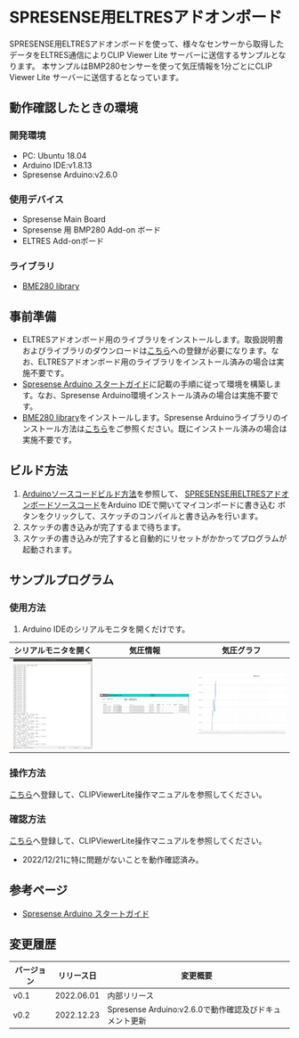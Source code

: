 # SPRESENSE用ELTRESアドオンボード

SPRESENSE用ELTRESアドオンボードを使って、様々なセンサーから取得したデータをELTRES通信によりCLIP Viewer Lite サーバーに送信するサンプルとなります。
本サンプルはBMP280センサーを使って気圧情報を1分ごとにCLIP Viewer Lite サーバーに送信するとなっています。

## 動作確認したときの環境
### 開発環境
- PC: Ubuntu 18.04
- Arduino IDE:v1.8.13
- Spresense Arduino:v2.6.0

### 使用デバイス
- Spresense Main Board
- Spresense 用 BMP280 Add-on ボード
- ELTRES Add-onボード

### ライブラリ
- [BME280 library](https://github.com/SWITCHSCIENCE/samplecodes/tree/master/BME280/Arduino/libraries/SSCI_BME280)

## 事前準備
- ELTRESアドオンボード用のライブラリをインストールします。取扱説明書およびライブラリのダウンロードは[こちら](https://www.cresco-dt.co.jp/service/iot/iot-poc/eltres/)への登録が必要になります。なお、ELTRESアドオンボード用のライブラリをインストール済みの場合は実施不要です。
- [Spresense Arduino スタートガイド](https:/er.sony.com/spresense/docs/arduino_set_up_ja.html)に記載の手順に従って環境を構築します。なお、Spresense Arduino環境インストール済みの場合は実施不要です。
- [BME280 library](https://github.com/SWITCHSCIENCE/samplecodes/tree/master/BME280/Arduino/libraries/SSCI_BME280)をインストールします。Spresense Arduinoライブラリのインストール方法は[こちら](https://github.com/SonySemiconductorSolutions/ssup-spresense-internal/blob/main/FAQ.md#arduino%E3%83%A9%E3%82%A4%E3%83%96%E3%83%A9%E3%83%AA%E3%82%92%E3%82%A4%E3%83%B3%E3%82%B9%E3%83%88%E3%83%BC%E3%83%AB%E3%81%99%E3%82%8B%E6%96%B9%E6%B3%95)をご参照ください。既にインストール済みの場合は実施不要です。

## ビルド方法
1. [Arduinoソースコードビルド方法](https:/er.sony.com/spresense/docs/arduino_set_up_ja.html#_led_%E3%81%AE%E3%82%B9%E3%82%B1%E3%83%83%E3%83%81%E3%82%92%E5%8B%95%E3%81%8B%E3%81%97%E3%81%A6%E3%81%BF%E3%82%8B)を参照して、
[SPRESENSE用ELTRESアドオンボードソースコード](./eltres_sample/eltres_sample.ino)をArduino IDEで開いてマイコンボードに書き込む ボタンをクリックして、スケッチのコンパイルと書き込みを行います。
2. スケッチの書き込みが完了するまで待ちます。
3. スケッチの書き込みが完了すると自動的にリセットがかかってプログラムが起動されます。

## サンプルプログラム

### 使用方法
1. Arduino IDEのシリアルモニタを開くだけです。

|シリアルモニタを開く|気圧情報|気圧グラフ|
|----|----|----|
|![シリアルモニタを開く](./images/シリアルモニタを開く.png)|![気圧情報](./images/info.png)|![気圧グラフ](./images/graph.png)|

### 操作方法
[こちら](https://www.cresco-dt.co.jp/service/iot/iot-poc/eltres/)へ登録して、CLIPViewerLite操作マニュアルを参照してください。

### 確認方法
[こちら](https://www.cresco-dt.co.jp/service/iot/iot-poc/eltres/)へ登録して、CLIPViewerLite操作マニュアルを参照してください。
- 2022/12/21に特に問題がないことを動作確認済み。

## 参考ページ
- [Spresense Arduino スタートガイド](https:/er.sony.com/spresense/docs/arduino_set_up_ja.html)

## 変更履歴
|バージョン|リリース日|変更概要|
|----|----|----|
|v0.1|2022.06.01|内部リリース|
|v0.2|2022.12.23|Spresense Arduino:v2.6.0で動作確認及びドキュメント更新|
